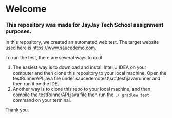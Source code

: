 # Welcome
### This repository was made for JayJay Tech School assignment purposes.

In this repository, we created an automated web test. The target website used here is https://www.saucedemo.com.

To run the test, there are several ways to do it
1. The easiest way is to download and install IntelliJ IDEA on your computer and then clone this repository to your local machine. Open the testRunnerAPI.java file under saucedemotest\src\test\java\runner and then run it on the IDE.
2. Another way is to clone this repo to your local machine, and then compile the testRunnerAPI.java file then run the `./ gradlew test` command on your terminal.

Thank you.
